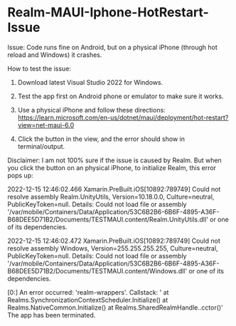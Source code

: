 # Realm-MAUI-Iphone-HotRestart-Issue


Issue: Code runs fine on Android, but on a physical iPhone (through hot reload and Windows) it crashes.

How to test the issue:

1. Download latest Visual Studio 2022 for Windows.

2. Test the app first on Android phone or emulator to make sure it works.

3. Use a physical iPhone and follow these directions: https://learn.microsoft.com/en-us/dotnet/maui/deployment/hot-restart?view=net-maui-6.0

4. Click the button in the view, and the error should show in terminal/output.

Disclaimer:
I am not 100% sure if the issue is caused by Realm. But when you click the button on an physical iPhone, to initialize Realm, this error pops up:

2022-12-15 12:46:02.466 Xamarin.PreBuilt.iOS[10892:789749] Could not resolve assembly Realm.UnityUtils, Version=10.18.0.0, Culture=neutral, PublicKeyToken=null. Details: Could not load file or assembly '/var/mobile/Containers/Data/Application/53C6B2B6-6B6F-4895-A36F-B68DEE5D71B2/Documents/TESTMAUI.content/Realm.UnityUtils.dll' or one of its dependencies.

2022-12-15 12:46:02.472 Xamarin.PreBuilt.iOS[10892:789749] Could not resolve assembly Windows, Version=255.255.255.255, Culture=neutral, PublicKeyToken=null. Details: Could not load file or assembly '/var/mobile/Containers/Data/Application/53C6B2B6-6B6F-4895-A36F-B68DEE5D71B2/Documents/TESTMAUI.content/Windows.dll' or one of its dependencies.

[0:] An error occurred: 'realm-wrappers'. Callstack: '   at Realms.SynchronizationContextScheduler.Initialize()
   at Realms.NativeCommon.Initialize()
   at Realms.SharedRealmHandle..cctor()'
The app has been terminated.
